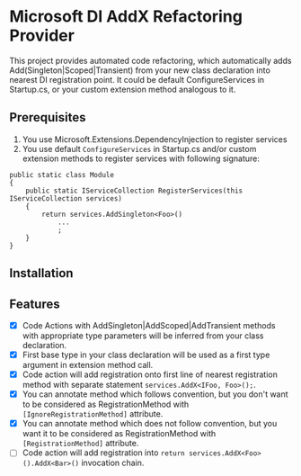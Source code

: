 # Microsoft DI AddX Refactoring Provider

This project provides automated code refactoring, which automatically adds Add(Singleton|Scoped|Transient) from your new class declaration into nearest DI registration point.
It could be default ConfigureServices in Startup.cs, or your custom extension method analogous to it.

## Prerequisites
1. You use Microsoft.Extensions.DependencyInjection to register services
2. You use default `ConfigureServices` in Startup.cs and/or custom extension methods to register services with following signature: 
```{c#}
public static class Module 
{
    public static IServiceCollection RegisterServices(this IServiceCollection services)
    {
        return services.AddSingleton<Foo>()
            ...
            ;
    }
}
```

## Installation

## Features

* [x] Code Actions with AddSingleton|AddScoped|AddTransient methods with appropriate type parameters will be inferred from your class declaration.
* [x] First base type in your class declaration will be used as a first type argument in extension method call.
* [x] Code action will add registration onto first line of nearest registration method with separate statement `services.AddX<IFoo, Foo>();`.
* [x] You can annotate method which follows convention, but you don't want to be considered as RegistrationMethod with `[IgnoreRegistrationMethod]` attribute.
* [x] You can annotate method which does not follow convention, but you want it to be considered as RegistrationMethod with `[RegistrationMethod]` attribute.
* [ ] Code action will add registration into `return services.AddX<Foo>().AddX<Bar>()` invocation chain.
